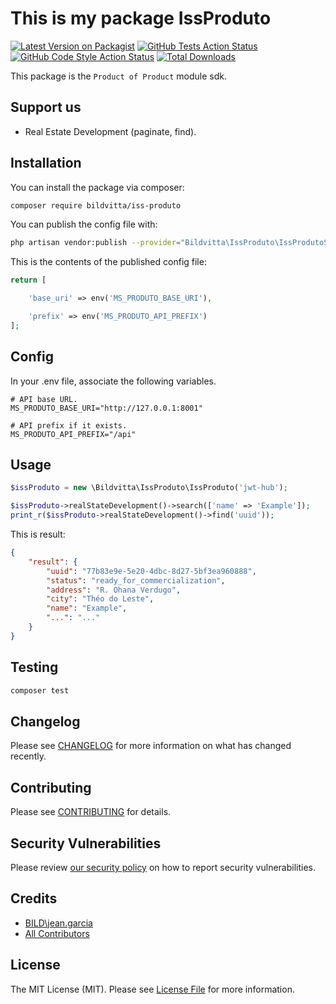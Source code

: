 # This is my package IssProduto

[![Latest Version on Packagist](https://img.shields.io/packagist/v/bildvitta/iss-produto.svg?style=flat-square)](https://packagist.org/packages/bildvitta/iss-produto)
[![GitHub Tests Action Status](https://img.shields.io/github/workflow/status/bildvitta/iss-produto/run-tests?label=tests)](https://github.com/bildvitta/iss-produto/actions?query=workflow%3Arun-tests+branch%3Amain)
[![GitHub Code Style Action Status](https://img.shields.io/github/workflow/status/bildvitta/iss-produto/Check%20&%20fix%20styling?label=code%20style)](https://github.com/bildvitta/iss-produto/actions?query=workflow%3A"Check+%26+fix+styling"+branch%3Amain)
[![Total Downloads](https://img.shields.io/packagist/dt/bildvitta/iss-produto.svg?style=flat-square)](https://packagist.org/packages/bildvitta/iss-produto)

This package is the `Product of Product` module sdk.

## Support us

- Real Estate Development (paginate, find).

## Installation

You can install the package via composer:

```bash
composer require bildvitta/iss-produto
```

You can publish the config file with:

```bash
php artisan vendor:publish --provider="Bildvitta\IssProduto\IssProdutoServiceProvider" --tag="iss-produto-config"
```

This is the contents of the published config file:

```php
return [

    'base_uri' => env('MS_PRODUTO_BASE_URI'),

    'prefix' => env('MS_PRODUTO_API_PREFIX')
];
```

## Config

In your .env file, associate the following variables.

````dotenv
# API base URL.
MS_PRODUTO_BASE_URI="http://127.0.0.1:8001"

# API prefix if it exists.
MS_PRODUTO_API_PREFIX="/api"
````

## Usage

```php
$issProduto = new \Bildvitta\IssProduto\IssProduto('jwt-hub');

$issProduto->realStateDevelopment()->search(['name' => 'Example']);
print_r($issProduto->realStateDevelopment()->find('uuid'));
```

This is result:

`````json
{
    "result": {
        "uuid": "77b83e9e-5e20-4dbc-8d27-5bf3ea960888",
        "status": "ready_for_commercialization",
        "address": "R. Ohana Verdugo",
        "city": "Théo do Leste",
        "name": "Example",
        "...": "..."
    }
}
`````

## Testing

```bash
composer test
```

## Changelog

Please see [CHANGELOG](CHANGELOG.md) for more information on what has changed recently.

## Contributing

Please see [CONTRIBUTING](.github/CONTRIBUTING.md) for details.

## Security Vulnerabilities

Please review [our security policy](../../security/policy) on how to report security vulnerabilities.

## Credits

- [BILD\jean.garcia](https://github.com/SOSTheBlack)
- [All Contributors](../../contributors)

## License

The MIT License (MIT). Please see [License File](LICENSE.md) for more information.
